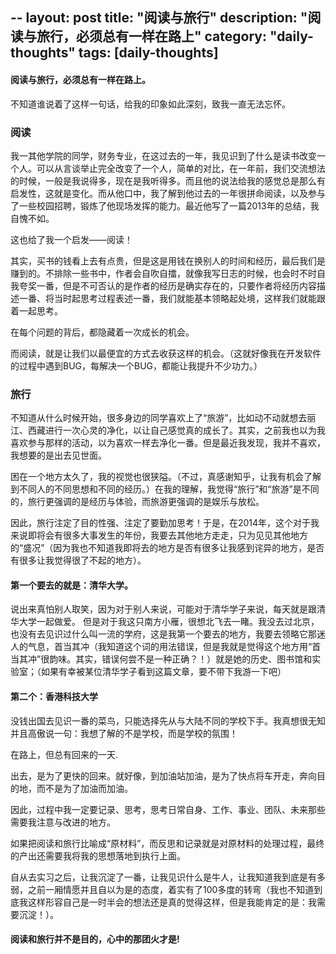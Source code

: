 --
layout: post
title: "阅读与旅行"
description: "阅读与旅行，必须总有一样在路上"
category: "daily-thoughts"
tags: [daily-thoughts]
---

#### 阅读与旅行，必须总有一样在路上。
 

不知道谁说着了这样一句话，给我的印象如此深刻，致我一直无法忘怀。

### 阅读

我一其他学院的同学，财务专业，在这过去的一年，我见识到了什么是读书改变一个人。可以从言谈举止完全改变了一个人，简单的对比，在一年前，我们交流想法的时候，一般是我说得多，现在是我听得多。而且他的说法给我的感觉总是那么有启发性，这就是变化。而从他口中，我了解到他过去的一年很拼命阅读，以及参与了一些校园招聘，锻炼了他现场发挥的能力。最近他写了一篇2013年的总结，我自愧不如。

这也给了我一个启发——阅读！

其实，买书的钱看上去有点贵，但是这是用钱在换别人的时间和经历，最后我们是赚到的。不排除一些书中，作者会自吹自擂，就像我写日志的时候，也会时不时自我夸奖一番，但是不可否认的是作者的经历是确实存在的，只要作者将经历内容描述一番、将当时起思考过程表述一番，我们就能基本领略起处境，这样我们就能跟着一起思考。

在每个问题的背后，都隐藏着一次成长的机会。

而阅读，就是让我们以最便宜的方式去收获这样的机会。（这就好像我在开发软件的过程中遇到BUG，每解决一个BUG，都能让我提升不少功力。）

### 旅行

不知道从什么时候开始，很多身边的同学喜欢上了“旅游”，比如动不动就想去丽江、西藏进行一次心灵的净化，以让自己感觉真的成长了。其实，之前我也以为我喜欢参与那样的活动，以为喜欢一样去净化一番。但是最近我发现，我并不喜欢，我想要的是出去见世面。

困在一个地方太久了，我的视觉也很狭隘。（不过，真感谢知乎，让我有机会了解到不同人的不同思想和不同的经历。）在我的理解，我觉得“旅行”和“旅游”是不同的，旅行更强调的是经历与体验，而旅游更强调的是娱乐与放松。

因此，旅行注定了目的性强、注定了要勤加思考！于是，在2014年，这个对于我来说即将会有很多大事发生的年份，我要去其他地方走走，只为见见其他地方的“盛况”（因为我也不知道我即将去的地方是否有很多让我感到诧异的地方，是否有很多让我觉得很了不起的地方）。

#### 第一个要去的就是：清华大学。

说出来真怕别人取笑，因为对于别人来说，可能对于清华学子来说，每天就是跟清华大学一起做爱。 但是对于我这只南方小雁，很想北飞去一睹。我没去过北京，也没有去见识过什么叫一流的学府，这是我第一个要去的地方，我要去领略它那迷人的气息，首当其冲（我知道这个词的用法错误，但是我就是觉得这个地方用“首当其冲”很韵味。其实，错误何尝不是一种正确？！）就是她的历史、图书馆和实验室；（如果有幸被某位清华学子看到这篇文章，要不带下我游一下吧）

#### 第二个：香港科技大学

没钱出国去见识一番的菜鸟，只能选择先从与大陆不同的学校下手。我真想很无知并且高傲说一句：我想了解的不是学校，而是学校的氛围！

在路上，但总有回来的一天.  

出去，是为了更快的回来。就好像，到加油站加油，是为了快点将车开走，奔向目的地，而不是为了加油而加油。

因此，过程中我一定要记录、思考，思考日常自身、工作、事业、团队、未来那些需要我注意与改进的地方。

如果把阅读和旅行比喻成“原材料”，而反思和记录就是对原材料的处理过程，最终的产出还需要我将我的思想落地到执行上面。

自从去实习之后，让我沉淀了一番，让我见识什么是牛人，让我知道我到底是有多弱，之前一厢情愿并且自以为是的态度，着实有了100多度的转弯（我也不知道到底我这样形容自己是一时半会的想法还是真的觉得这样，但是我能肯定的是：我需要沉淀！）。

#### 阅读和旅行并不是目的，心中的那团火才是!